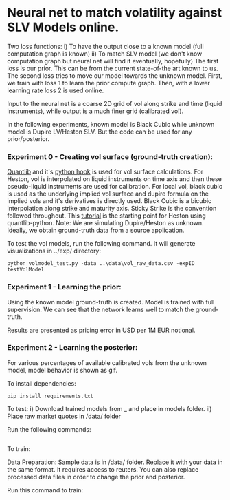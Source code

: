 # Neural net to match volatility against SLV Models online.

Two loss functions:
	i) To have the output close to a known model (full computation graph is known)
	ii) To match SLV model (we don't know computation graph but neural net will find it eventually, hopefully)
The first loss is our prior. This can be from the current state-of-the art known to us. The second loss tries to move our model towards the unknown model. First, we train with loss 1 to learn the prior compute graph. Then, with a lower learning rate loss 2 is used online.

Input to the neural net is a coarse 2D grid of vol along strike and time (liquid instruments), while output is a much finer grid (calibrated vol). 

In the following experiments, known model is Black Cubic while unknown model is Dupire LV/Heston SLV. But the code can be used for any prior/posterior. 

### Experiment 0 - Creating vol surface (ground-truth creation):
[Quantlib](https://www.quantlib.org/) and it's [python hook](https://pypi.org/project/QuantLib-Python/) is used for vol surface calculations. For Heston, vol is interpolated on liquid instruments on time axis and then these pseudo-liquid instruments are used for calibration. For local vol, black cubic is used as the underlying implied vol surface and dupire formula on the implied vols and it's derivatives is directly used. Black Cubic is a bicubic interpolation along strike and maturity axis. Sticky Strike is the convention followed throughout. This [tutorial](http://gouthamanbalaraman.com/blog/volatility-smile-heston-model-calibration-quantlib-python.html) is the starting point for Heston using quantlib-python. Note: We are simulating Dupire/Heston as unknown. Ideally, we obtain ground-truth data from a source application.

To test the vol models, run the following command. It will generate visualizations in ../exp/ directory:
```
python volmodel_test.py -data ..\data\vol_raw_data.csv -expID testVolModel
```

### Experiment 1 - Learning the prior:
Using the known model ground-truth is created. Model is trained with full supervision. We can see that the network learns well to match the ground-truth.

Results are presented as pricing error in USD per 1M EUR notional.

### Experiment 2 - Learning the posterior:
For various percentages of available calibrated vols from the unknown model, model behavior is shown as gif.



To install dependencies:
```
pip install requirements.txt
```

To test:
i) Download trained models from _ and place in models folder.
ii) Place raw market quotes in /data/ folder

Run the following commands:
```
```
To train:

Data Preparation:
Sample data is in /data/ folder. Replace it with your data in the same format. It requires access to reuters. You can also replace processed data files in order to change the prior and posterior. 

Run this command to train:
```
```


